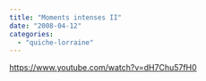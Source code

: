```yaml
---
title: "Moments intenses II"
date: "2008-04-12"
categories: 
  - "quiche-lorraine"
---
```


https://www.youtube.com/watch?v=dH7Chu57fH0
